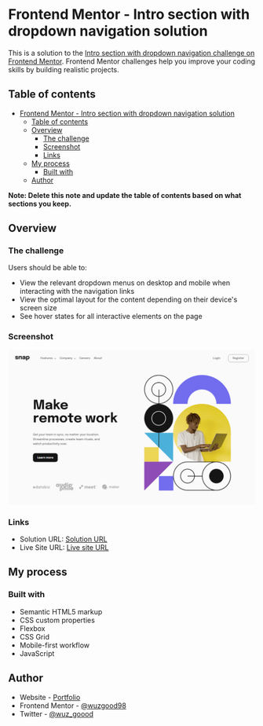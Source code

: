 # Frontend Mentor - Intro section with dropdown navigation solution

This is a solution to the [Intro section with dropdown navigation challenge on Frontend Mentor](https://www.frontendmentor.io/challenges/intro-section-with-dropdown-navigation-ryaPetHE5). Frontend Mentor challenges help you improve your coding skills by building realistic projects.

## Table of contents

- [Frontend Mentor - Intro section with dropdown navigation solution](#frontend-mentor---intro-section-with-dropdown-navigation-solution)
  - [Table of contents](#table-of-contents)
  - [Overview](#overview)
    - [The challenge](#the-challenge)
    - [Screenshot](#screenshot)
    - [Links](#links)
  - [My process](#my-process)
    - [Built with](#built-with)
  - [Author](#author)

**Note: Delete this note and update the table of contents based on what sections you keep.**

## Overview

### The challenge

Users should be able to:

- View the relevant dropdown menus on desktop and mobile when interacting with the navigation links
- View the optimal layout for the content depending on their device's screen size
- See hover states for all interactive elements on the page

### Screenshot

![Solution screenshot](./screenshot.png)

### Links

- Solution URL: [Solution URL](https://github.com/wuzgood98/intro-section-with-dropdown-navigation)
- Live Site URL: [Live site URL](https://wuzgood98.github.io/intro-section-with-dropdown-navigation/)

## My process

### Built with

- Semantic HTML5 markup
- CSS custom properties
- Flexbox
- CSS Grid
- Mobile-first workflow
- JavaScript

## Author

- Website - [Portfolio](https://gideonaddo.netlify.app/)
- Frontend Mentor - [@wuzgood98](https://www.frontendmentor.io/profile/wuzgood98)
- Twitter - [@wuz_goood](https://www.twitter.com/wuz_goood)
